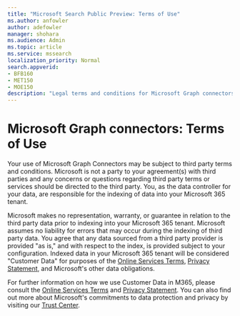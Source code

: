 ```yaml
---
title: "Microsoft Search Public Preview: Terms of Use"
ms.author: anfowler
author: adefowler
manager: shohara
ms.audience: Admin
ms.topic: article
ms.service: mssearch
localization_priority: Normal
search.appverid:
- BFB160
- MET150
- MOE150
description: "Legal terms and conditions for Microsoft Graph connectors public preview for Microsoft Search"
---
```


# Microsoft Graph connectors: Terms of Use

Your use of Microsoft Graph Connectors may be subject to third party terms and conditions. Microsoft is not a party to your agreement(s) with third parties and any concerns or questions regarding third party terms or services should be directed to the third party. You, as the data controller for your data, are responsible for the indexing of data into your Microsoft 365 tenant.

Microsoft makes no representation, warranty, or guarantee in relation to the third party data prior to indexing into your Microsoft 365 tenant.  Microsoft assumes no liability for errors that may occur during the indexing of third party data.  You agree that any data sourced from a third party provider is provided "as is," and with respect to the index, is provided subject to your configuration. Indexed data in your Microsoft 365 tenant will be considered "Customer Data" for purposes of the [Online Services Terms](http://www.microsoftvolumelicensing.com/Downloader.aspx?documenttype=OST&lang=English), [Privacy Statement](https://privacy.microsoft.com/privacystatement), and Microsoft's other data obligations.

For further information on how we use Customer Data in M365, please consult the [Online Services Terms](http://www.microsoftvolumelicensing.com/Downloader.aspx?documenttype=OST&lang=English) and [Privacy Statement](https://privacy.microsoft.com/privacystatement). You can also find out more about Microsoft's commitments to data protection and privacy by visiting our [Trust Center](https://www.microsoft.com/trust-center).

